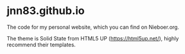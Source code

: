# jnn83.github.io
The code for my personal website, which you can find on Nieboer.org.

The theme is Solid State from HTML5 UP (https://html5up.net/), highly recommend their templates.
